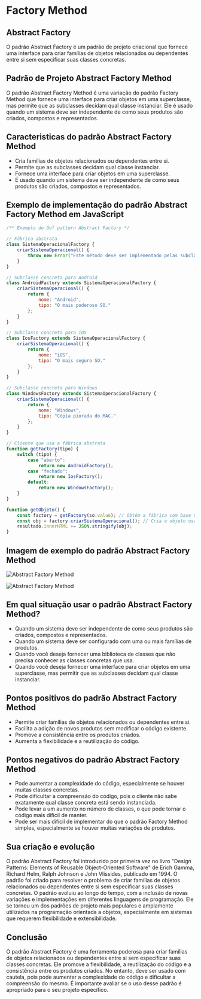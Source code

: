 # Factory Method 
## Abstract Factory

O padrão Abstract Factory é um padrão de projeto criacional que fornece uma interface para criar famílias de objetos relacionados ou dependentes entre si sem especificar suas classes concretas.

## Padrão de Projeto Abstract Factory Method

O padrão Abstract Factory Method é uma variação do padrão Factory Method que fornece uma interface para criar objetos em uma superclasse, mas permite que as subclasses decidam qual classe instanciar. Ele é usado quando um sistema deve ser independente de como seus produtos são criados, compostos e representados.

## Caracteristicas do padrão Abstract Factory Method

- Cria famílias de objetos relacionados ou dependentes entre si.
- Permite que as subclasses decidam qual classe instanciar.
- Fornece uma interface para criar objetos em uma superclasse.
- É usado quando um sistema deve ser independente de como seus produtos são criados, compostos e representados.

## Exemplo de implementação do padrão Abstract Factory Method em JavaScript

```js
/** Exemplo do Gof pattern Abstract Factory */

// Fábrica abstrata
class SistemaOperacionalFactory {
    criarSistemaOperacional() {
        throw new Error("Este método deve ser implementado pelas subclasses.");
    }
}

// Subclasse concreta para Android
class AndroidFactory extends SistemaOperacionalFactory {
    criarSistemaOperacional() {
        return {
            nome: "Android",
            tipo: "O mais poderoso SO."
        };
    }
}

// Subclasse concreta para iOS
class IosFactory extends SistemaOperacionalFactory {
    criarSistemaOperacional() {
        return {
            nome: "iOS",
            tipo: "O mais seguro SO."
        };
    }
}

// Subclasse concreta para Windows
class WindowsFactory extends SistemaOperacionalFactory {
    criarSistemaOperacional() {
        return {
            nome: "Windows",
            tipo: "Cópia piorada do MAC."
        };
    }
}

// Cliente que usa a fábrica abstrata
function getFactory(tipo) {
    switch (tipo) {
        case "aberto":
            return new AndroidFactory();
        case "fechado":
            return new IosFactory();
        default:
            return new WindowsFactory();
    }
}

function getObjeto() {
    const factory = getFactory(so.value); // Obtém a fábrica com base no tipo
    const obj = factory.criarSistemaOperacional(); // Cria o objeto usando a fábrica
    resultado.innerHTML += JSON.stringify(obj);
}
```

## Imagem de exemplo do padrão Abstract Factory Method

![Abstract Factory Method](https://refactoring.guru/images/patterns/content/abstract-factory/abstract-factory-en-3x.png)

![Abstract Factory Method](https://refactoring.guru/images/patterns/diagrams/abstract-factory/problem-pt-br.png?id=98a0309f5f32f1636a423aa9c979595d)

## Em qual situação usar o padrão Abstract Factory Method?

- Quando um sistema deve ser independente de como seus produtos são criados, compostos e representados.
- Quando um sistema deve ser configurado com uma ou mais famílias de produtos.
- Quando você deseja fornecer uma biblioteca de classes que não precisa conhecer as classes concretas que usa.
- Quando você deseja fornecer uma interface para criar objetos em uma superclasse, mas permitir que as subclasses decidam qual classe instanciar.

## Pontos positivos do padrão Abstract Factory Method

- Permite criar famílias de objetos relacionados ou dependentes entre si.
- Facilita a adição de novos produtos sem modificar o código existente.
- Promove a consistência entre os produtos criados.
- Aumenta a flexibilidade e a reutilização do código.

## Pontos negativos do padrão Abstract Factory Method

- Pode aumentar a complexidade do código, especialmente se houver muitas classes concretas.
- Pode dificultar a compreensão do código, pois o cliente não sabe exatamente qual classe concreta está sendo instanciada.
- Pode levar a um aumento no número de classes, o que pode tornar o código mais difícil de manter.
- Pode ser mais difícil de implementar do que o padrão Factory Method simples, especialmente se houver muitas variações de produtos.


## Sua criação e evolução

O padrão Abstract Factory foi introduzido por primeira vez no livro "Design Patterns: Elements of Reusable Object-Oriented Software" de Erich Gamma, Richard Helm, Ralph Johnson e John Vlissides, publicado em 1994. O padrão foi criado para resolver o problema de criar famílias de objetos relacionados ou dependentes entre si sem especificar suas classes concretas.
O padrão evoluiu ao longo do tempo, com a inclusão de novas variações e implementações em diferentes linguagens de programação. Ele se tornou um dos padrões de projeto mais populares e amplamente utilizados na programação orientada a objetos, especialmente em sistemas que requerem flexibilidade e extensibilidade.

## Conclusão

O padrão Abstract Factory é uma ferramenta poderosa para criar famílias de objetos relacionados ou dependentes entre si sem especificar suas classes concretas. Ele promove a flexibilidade, a reutilização do código e a consistência entre os produtos criados. No entanto, deve ser usado com cautela, pois pode aumentar a complexidade do código e dificultar a compreensão do mesmo. É importante avaliar se o uso desse padrão é apropriado para o seu projeto específico.